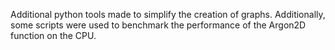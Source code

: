 Additional python tools made to simplify the creation of graphs. Additionally, some scripts were used to benchmark the performance of the Argon2D function on the CPU.
